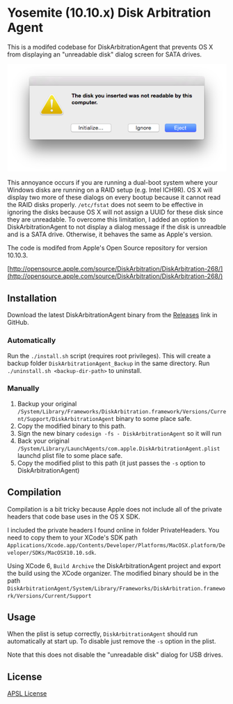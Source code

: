 # Yosemite (10.10.x) Disk Arbitration Agent

This is a modifed codebase for DiskArbitrationAgent that prevents OS X from displaying an "unreadable disk" dialog screen for SATA drives.

![unreadble disk dialog](https://raw.githubusercontent.com/jrnewell/disk-arbitration-agent/master/images/dialog.png)

This annoyance occurs if you are running a dual-boot system where your Windows disks are running on a RAID setup (e.g. Intel ICH9R).  OS X will display two more of these dialogs on every bootup because it cannot read the RAID disks properly.  ``/etc/fstat`` does not seem to be effective in ignoring the disks because OS X will not assign a UUID for these disk since they are unreadable.  To overcome this limitation, I added an option to DiskArbitrationAgent to not display a dialog message if the disk is unreadble and is a SATA drive.  Otherwise, it behaves the same as Apple's version.

The code is modifed from Apple's Open Source repository for version 10.10.3.

[http://opensource.apple.com/source/DiskArbitration/DiskArbitration-268/](http://opensource.apple.com/source/DiskArbitration/DiskArbitration-268/)

## Installation

Download the latest DiskArbitrationAgent binary from the [Releases](https://github.com/jrnewell/disk-arbitration-agent/releases/latest) link in GitHub.

### Automatically

Run the ``./install.sh`` script (requires root privileges).  This will create a backup folder ``DiskArbitrationAgent_Backup`` in the same directory.  Run ``./uninstall.sh <backup-dir-path>`` to uninstall.

### Manually

1. Backup your original ``/System/Library/Frameworks/DiskArbitration.framework/Versions/Current/Support/DiskArbitrationAgent`` binary to some place safe.
2. Copy the modified binary to this path.
3. Sign the new binary ``codesign -fs - DiskArbitrationAgent`` so it will run
4. Back your original ``/System/Library/LaunchAgents/com.apple.DiskArbitrationAgent.plist`` launchd plist file to some place safe.
5. Copy the modified plist to this path (it just passes the ``-s`` option to DiskArbitrationAgent)

## Compilation

Compilation is a bit tricky because Apple does not include all of the private headers that code base uses in the OS X SDK.

I included the private headers I found online in folder PrivateHeaders.  You need to copy them to your XCode's SDK path ``Applications/Xcode.app/Contents/Developer/Platforms/MacOSX.platform/Developer/SDKs/MacOSX10.10.sdk``.

Using XCode 6, ``Build Archive`` the DiskArbitrationAgent project and export the build using the XCode organizer.  The modified binary should be in the path ``DiskArbitrationAgent/System/Library/Frameworks/DiskArbitration.framework/Versions/Current/Support``

## Usage

When the plist is setup correctly, ``DiskArbitrationAgent`` should run automatically at start up.  To disable just remove the ``-s`` option in the plist.

Note that this does not disable the "unreadable disk" dialog for USB drives.

## License

[APSL License](http://www.opensource.apple.com/license/apsl/)